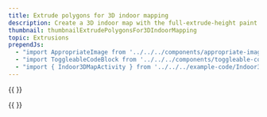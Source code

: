 ```yaml
---
title: Extrude polygons for 3D indoor mapping
description: Create a 3D indoor map with the full-extrude-height paint property
thumbnail: thumbnailExtrudePolygonsFor3DIndoorMapping
topic: Extrusions
prependJs:
  - "import AppropriateImage from '../../../components/appropriate-image'"
  - "import ToggleableCodeBlock from '../../../components/toggleable-code-block'"
  - "import { Indoor3DMapActivity } from '../../../example-code/Indoor3DMapActivity.js'"
---
```


{{
  <AppropriateImage imageId="exampleExtrudePolygonsFor3dIndoorMapping" />
}}

<!-- Any notes about this example would go here.  -->

{{
  <ToggleableCodeBlock 
    codeSnippet={Indoor3DMapActivity}
  />
}}
